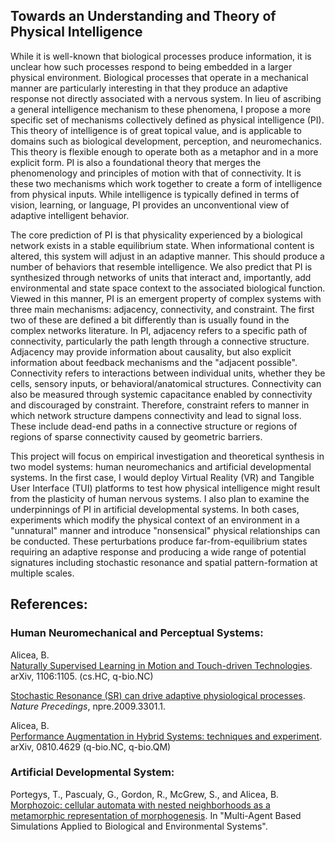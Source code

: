 ## Towards an Understanding and Theory of Physical Intelligence

While it is well-known that biological processes produce information, it is unclear how such processes respond to being embedded in a larger physical environment. Biological processes that operate in a mechanical manner are particularly interesting in that they produce an adaptive response not directly associated with a nervous system. In lieu of ascribing a general intelligence mechanism to these phenomena, I propose a more specific set of mechanisms collectively defined as physical intelligence (PI). This theory of intelligence is of great topical value, and is applicable to domains such as biological development, perception, and neuromechanics. This theory is flexible enough to operate both as a metaphor and in a more explicit form. PI is also a foundational theory that merges the phenomenology and principles of motion with that of connectivity. It is these two mechanisms which work together to create a form of intelligence from physical inputs. While intelligence is typically defined in terms of vision, learning, or language, PI provides an unconventional view of adaptive intelligent behavior. 

The core prediction of PI is that physicality experienced by a biological network exists in a stable equilibrium state. When informational content is altered, this system will adjust in an adaptive manner. This should produce a number of behaviors that resemble intelligence. We also predict that PI is synthesized through networks of units that interact and, importantly, add environmental and state space context to the associated biological function. Viewed in this manner, PI is an emergent property of complex systems with three main mechanisms: adjacency, connectivity, and constraint. The first two of these are defined a bit differently than is usually found in the complex networks literature. In PI, adjacency refers to a specific path of connectivity, particularly the path length through a connective structure. Adjacency may provide information about causality, but also explicit information about feedback mechanisms and the "adjacent possible". Connectivity refers to interactions between individual units, whether they be cells, sensory inputs, or behavioral/anatomical structures. Connectivity can also be measured through systemic capacitance enabled by connectivity and discouraged by constraint. Therefore, constraint refers to manner in which network structure dampens connectivity and lead to signal loss. These include dead-end paths in a connective structure or regions of regions of sparse connectivity caused by geometric barriers.

This project will focus on empirical investigation and theoretical synthesis in two model systems: human neuromechanics and artificial developmental systems. In the first case, I would deploy Virtual Reality (VR) and Tangible User Interface (TUI) platforms to test how physical intelligence might result from the plasticity of human nervous systems. I also plan to examine the underpinnings of PI in artificial developmental systems.  In both cases, experiments which modify the physical context of an environment in a "unnatural" manner and introduce "nonsensical" physical relationships can be conducted. These perturbations produce far-from-equilibrium states requiring an adaptive response and producing a wide range of potential signatures including stochastic resonance and spatial pattern-formation at multiple scales.

## References:

### Human Neuromechanical and Perceptual Systems:

Alicea, B.  
[Naturally Supervised Learning in Motion and Touch-driven Technologies](https://arxiv.org/abs/1106.1105). arXiv, 1106:1105. (cs.HC, q-bio.NC)

[Stochastic Resonance (SR) can drive adaptive physiological processes](http://precedings.nature.com/documents/3301/version/1). _Nature Precedings_, npre.2009.3301.1.  

Alicea, B.  
[Performance Augmentation in Hybrid Systems: techniques and experiment](https://arxiv.org/abs/0810.4629). arXiv, 0810.4629 (q-bio.NC, q-bio.QM)  

### Artificial Developmental System:

Portegys, T., Pascualy, G., Gordon, R., McGrew, S., and Alicea, B.  
[Morphozoic: cellular automata with nested neighborhoods as a metamorphic representation of morphogenesis](https://www.academia.edu/30534372/Morphozoic_Cellular_Automata_with_Nested_Neighborhoods_as_a_Metamorphic_Representation_of_Morphogenesis). In "Multi-Agent Based Simulations Applied to Biological and Environmental Systems".  
